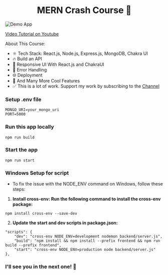 <h1 align="center">MERN Crash Course 🚀</h1>

![Demo App](/frontend/public/screenshot-for-readme.png)

[Video Tutorial on Youtube](https://youtu.be/Dukz-3mS3Us)

About This Course:

-   ⚛️ Tech Stack: React.js, Node.js, Express.js, MongoDB, Chakra UI
-   🔥 Build an API
-   📱 Responsive UI With React.js and ChakraUI
-   🐞 Error Handling
-   🌐 Deployment
-   🚀 And Many More Cool Features
-   ✅ This is a lot of work. Support my work by subscribing to the [Channel](https://www.youtube.com/@asaprogrammer_)

### Setup .env file

```shell
MONGO_URI=your_mongo_uri
PORT=5000
```

### Run this app locally

```shell
npm run build
```

### Start the app

```shell
npm run start
```
### Windows Setup for script

- To fix the issue with the NODE_ENV command on Windows, follow these steps:
1. **Install cross-env: Run the following command to install the cross-env package:**
```
npm install cross-env --save-dev
```
2. **Update the start and dev scripts in package.json:**
```
"scripts": {
    "dev": "cross-env NODE_ENV=development nodemon backend/server.js",
    "build": "npm install && npm install --prefix frontend && npm run build --prefix frontend",
    "start": "cross-env NODE_ENV=production node backend/server.js"
},
```

### I'll see you in the next one! 🚀
